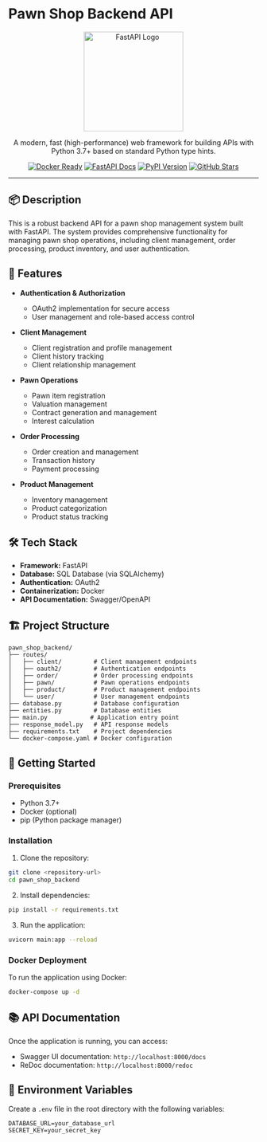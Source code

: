 # Pawn Shop Backend API

<p align="center">
  <a href="https://fastapi.tiangolo.com/" target="_blank">
    <img src="https://fastapi.tiangolo.com/img/logo-margin/logo-teal.png" width="200" alt="FastAPI Logo" />
  </a>
</p>

<p align="center">
  A modern, fast (high-performance) web framework for building APIs with Python 3.7+ based on standard Python type hints.
</p>

<p align="center">
  <a href="https://hub.docker.com/" target="_blank"><img src="https://img.shields.io/badge/Docker-ready-blue" alt="Docker Ready" /></a>
  <a href="https://fastapi.tiangolo.com/" target="_blank"><img src="https://img.shields.io/badge/FastAPI-Docs-brightgreen" alt="FastAPI Docs" /></a>
  <a href="https://pypi.org/project/fastapi/" target="_blank"><img src="https://img.shields.io/pypi/v/fastapi" alt="PyPI Version" /></a>
  <a href="https://github.com/tiangolo/fastapi" target="_blank"><img src="https://img.shields.io/github/stars/tiangolo/fastapi?style=social" alt="GitHub Stars" /></a>
</p>

---

## 📦 Description

This is a robust backend API for a pawn shop management system built with FastAPI. The system provides comprehensive functionality for managing pawn shop operations, including client management, order processing, product inventory, and user authentication.

## 🚀 Features

- **Authentication & Authorization**
  - OAuth2 implementation for secure access
  - User management and role-based access control

- **Client Management**
  - Client registration and profile management
  - Client history tracking
  - Client relationship management

- **Pawn Operations**
  - Pawn item registration
  - Valuation management
  - Contract generation and management
  - Interest calculation

- **Order Processing**
  - Order creation and management
  - Transaction history
  - Payment processing

- **Product Management**
  - Inventory management
  - Product categorization
  - Product status tracking

## 🛠️ Tech Stack

- **Framework:** FastAPI
- **Database:** SQL Database (via SQLAlchemy)
- **Authentication:** OAuth2
- **Containerization:** Docker
- **API Documentation:** Swagger/OpenAPI

## 🏗️ Project Structure

```
pawn_shop_backend/
├── routes/
│   ├── client/         # Client management endpoints
│   ├── oauth2/         # Authentication endpoints
│   ├── order/          # Order processing endpoints
│   ├── pawn/           # Pawn operations endpoints
│   ├── product/        # Product management endpoints
│   └── user/           # User management endpoints
├── database.py         # Database configuration
├── entities.py         # Database entities
├── main.py            # Application entry point
├── response_model.py   # API response models
├── requirements.txt    # Project dependencies
└── docker-compose.yaml # Docker configuration
```

## 🚀 Getting Started

### Prerequisites

- Python 3.7+
- Docker (optional)
- pip (Python package manager)

### Installation

1. Clone the repository:
```bash
git clone <repository-url>
cd pawn_shop_backend
```

2. Install dependencies:
```bash
pip install -r requirements.txt
```

3. Run the application:
```bash
uvicorn main:app --reload
```

### Docker Deployment

To run the application using Docker:

```bash
docker-compose up -d
```

## 📚 API Documentation

Once the application is running, you can access:

- Swagger UI documentation: `http://localhost:8000/docs`
- ReDoc documentation: `http://localhost:8000/redoc`

## 🔐 Environment Variables

Create a `.env` file in the root directory with the following variables:

```env
DATABASE_URL=your_database_url
SECRET_KEY=your_secret_key
```
